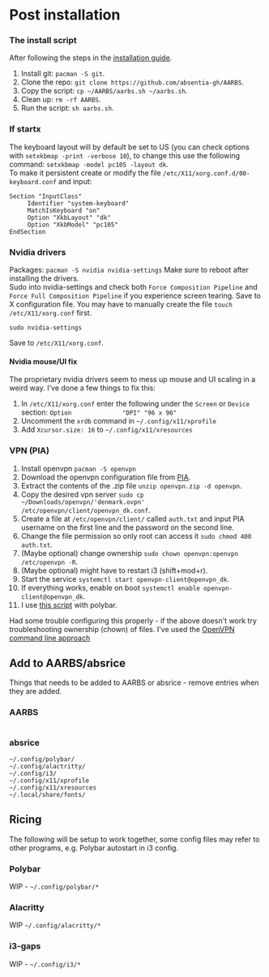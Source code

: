# Post installation

### The install script
After following the steps in the [installation guide](https://github.com/absentia-gh/artix-linux-log/blob/main/installation.md).  
1. Install git: `pacman -S git`.
2. Clone the repo: `git clone https://github.com/absentia-gh/AARBS`.
3. Copy the script: `cp ~/AARBS/aarbs.sh ~/aarbs.sh`.
4. Clean up: `rm -rf AARBS`.
5. Run the script: `sh aarbs.sh`.

### If startx
The keyboard layout will by default be set to US (you can check options with `setxkbmap -print -verbose 10`), to change this use the following command: `setxkbmap -model pc105 -layout dk`.  
To make it persistent create or modify the file `/etc/X11/xorg.conf.d/00-keyboard.conf` and input:
```
Section "InputClass"
     Identifier "system-keyboard"
     MatchIsKeyboard "on"
     Option "XkbLayout" "dk"
     Option "XkbModel" "pc105"
EndSection
```
### Nvidia drivers
Packages: `pacman -S nvidia nvidia-settings`
Make sure to reboot after installing the drivers.  
Sudo into nvidia-settings and check both `Force Composition Pipeline` and `Force Full Composition Pipeline` if you experience screen tearing. Save to X configuration file. You may have to manually create the file `touch /etc/X11/xorg.conf` first.
```
sudo nvidia-settings
```
Save to `/etc/X11/xorg.conf`.

#### Nvidia mouse/UI fix
The proprietary nvidia drivers seem to mess up mouse and UI scaling in a weird way. I've done a few things to fix this:
1. In `/etc/X11/xorg.conf` enter the following under the `Screen` or `Device` section: `Option              "DPI" "96 x 96"`
2. Uncomment the `xrdb` command in `~/.config/x11/xprofile`
3. Add `Xcursor.size: 16` to `~/.config/x11/xresources`

### VPN (PIA)
1. Install openvpn `pacman -S openvpn`
2. Download the openvpn configuration file from [PIA](https://www.privateinternetaccess.com/openvpn/openvpn-strong.zip).
3. Extract the contents of the .zip file `unzip openvpn.zip -d openvpn`.
4. Copy the desired vpn server `sudo cp ~/Downloads/openvpn/'denmark.ovpn' /etc/openvpn/client/openvpn_dk.conf`.
5. Create a file at `/etc/openvpn/client/` called `auth.txt` and input PIA username on the first line and the password on the second line.
6. Change the file permission so only root can access it `sudo chmod 400 auth.txt`.
7. (Maybe optional) change ownership `sudo chown openvpn:openvpn /etc/openvpn -R`.
8. (Maybe optional) might have to restart i3 (shift+mod+r).
9. Start the service `systemctl start openvpn-client@openvpn_dk`.
10. If everything works, enable on boot `systemctl enable openvpn-client@openvpn_dk`.
11. I use [this script](https://github.com/muntjaber/polybar-ipfinder) with polybar.

Had some trouble configuring this properly - if the above doesn't work try troubleshooting ownership (chown) of files. I've used the [OpenVPN command line approach](https://wiki.archlinux.org/title/Private_Internet_Access)

## Add to AARBS/absrice
Things that needs to be added to AARBS or absrice - remove entries when they are added.

### AARBS
```

```

### absrice
```
~/.config/polybar/
~/.config/alactritty/
~/.config/i3/
~/.config/x11/xprofile
~/.config/x11/xresources
~/.local/share/fonts/
```

## Ricing
The following will be setup to work together, some config files may refer to other programs, e.g. Polybar autostart in i3 config.

### Polybar
WIP - `~/.config/polybar/*`

### Alacritty
WIP `~/.config/alacritty/*`

### i3-gaps
WIP - `~/.config/i3/*`
